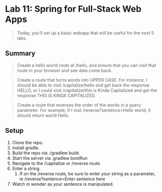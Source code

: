 # Lab 11: Spring for Full-Stack Web Apps
> Today, you’ll set up a basic webapp that will be useful for the next 5 labs.

## Summary
> Create a hello world route at /hello, and ensure that you can visit that route in your browser and see data come back.

> Create a route that turns words into UPPER CASE. For instance, I should be able to visit /capitalize/hello and get back the response HELLO, or I could visit /capitalize/this is Kinda Capitalized and get the response THIS IS KINDA CAPITALIZED.

> Create a route that reverses the order of the words in a query parameter. For example, if I visit /reverse?sentence=Hello world, it should return world Hello.


## Setup
1. Clone the repo.
2. Install gradle.
3. Build the repo via ./gradlew build.
4. Start the server via .gradlew bootRun
5. Navigate to the /capitalize or /reverse route.
6. Enter a string.
    1. If on the /reverse route, be sure to enter your string as a parameter, ie /reverse?sentence=Enter sentence here
7. Watch in wonder as your sentence is manipulated.